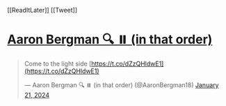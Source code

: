 [[ReadItLater]] [[Tweet]]

# [Aaron Bergman 🔍 ⏸️ (in that order)](https://twitter.com/AaronBergman18/status/1749163070268592539)

> Come to the light side [https://t.co/dZzQHldwE1](https://t.co/dZzQHldwE1)
> 
> — Aaron Bergman 🔍 ⏸️ (in that order) (@AaronBergman18) [January 21, 2024](https://twitter.com/AaronBergman18/status/1749163070268592539?ref_src=twsrc%5Etfw)